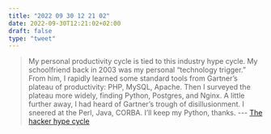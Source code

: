 ```yaml
---
title: "2022 09 30 12 21 02"
date: 2022-09-30T12:21:02+02:00
draft: false
type: "tweet"
---
```

> My personal productivity cycle is tied to this industry hype cycle. My schoolfriend back in 2003 was my personal “technology trigger.” From him, I rapidly learned some standard tools from Gartner’s plateau of productivity: PHP, MySQL, Apache. Then I surveyed the plateau more widely, finding Python, Postgres, and Nginx. A little further away, I had heard of Gartner’s trough of disillusionment. I sneered at the Perl, Java, CORBA. I’ll keep my Python, thanks. --- [The hacker hype cycle](https://jameshfisher.com/2019/03/23/the-hacker-hype-cycle/)
